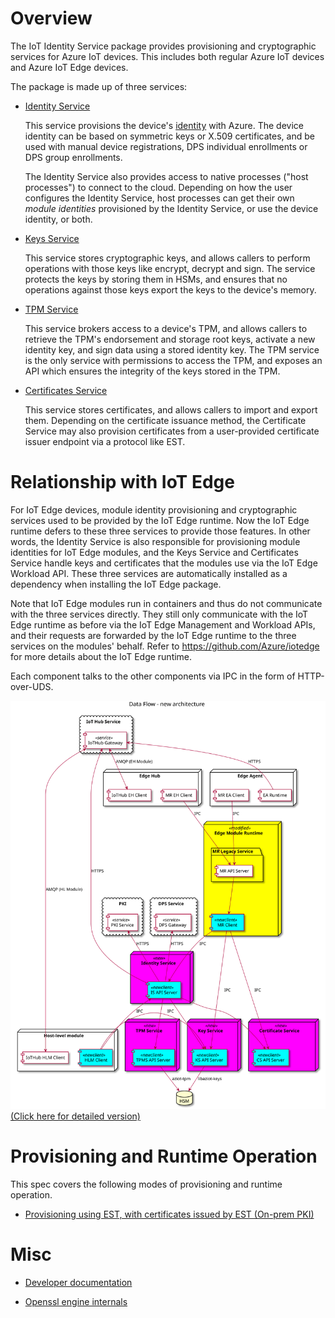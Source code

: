 # Overview

The IoT Identity Service package provides provisioning and cryptographic services for Azure IoT devices. This includes both regular Azure IoT devices and Azure IoT Edge devices.

The package is made up of three services:

- [Identity Service](identity-service.html)

    This service provisions the device's [identity](https://docs.microsoft.com/azure/iot-hub/iot-hub-devguide-identity-registry) with Azure. The device identity can be based on symmetric keys or X.509 certificates, and be used with manual device registrations, DPS individual enrollments or DPS group enrollments.

    The Identity Service also provides access to native processes ("host processes") to connect to the cloud. Depending on how the user configures the Identity Service, host processes can get their own *module identities* provisioned by the Identity Service, or use the device identity, or both.


- [Keys Service](keys-service.html)

    This service stores cryptographic keys, and allows callers to perform operations with those keys like encrypt, decrypt and sign. The service protects the keys by storing them in HSMs, and ensures that no operations against those keys export the keys to the device's memory.

- [TPM Service](tpm-service.md)

    This service brokers access to a device's TPM, and allows callers to retrieve the TPM's endorsement and storage root keys, activate a new identity key, and sign data using a stored identity key. The TPM service is the only service with permissions to access the TPM, and exposes an API which ensures the integrity of the keys stored in the TPM.

- [Certificates Service](certificates-service.html)

    This service stores certificates, and allows callers to import and export them. Depending on the certificate issuance method, the Certificate Service may also provision certificates from a user-provided certificate issuer endpoint via a protocol like EST.


# Relationship with IoT Edge

For IoT Edge devices, module identity provisioning and cryptographic services used to be provided by the IoT Edge runtime. Now the IoT Edge runtime defers to these three services to provide those features. In other words, the Identity Service is also responsible for provisioning module identities for IoT Edge modules, and the Keys Service and Certificates Service handle keys and certificates that the modules use via the IoT Edge Workload API. These three services are automatically installed as a dependency when installing the IoT Edge package.

Note that IoT Edge modules run in containers and thus do not communicate with the three services directly. They still only communicate with the IoT Edge runtime as before via the IoT Edge Management and Workload APIs, and their requests are forwarded by the IoT Edge runtime to the three services on the modules' behalf. Refer to <https://github.com/Azure/iotedge> for more details about the IoT Edge runtime.


Each component talks to the other components via IPC in the form of HTTP-over-UDS.

![New component overview](img/new-component-overview-simple.svg)
[(Click here for detailed version)](img/new-component-overview-detailed.svg)


# Provisioning and Runtime Operation

This spec covers the following modes of provisioning and runtime operation.

- [Provisioning using EST, with certificates issued by EST (On-prem PKI)](est-ca.html)


# Misc

- [Developer documentation](dev/index.html)

- [Openssl engine internals](openssl-engine-internals.html)
